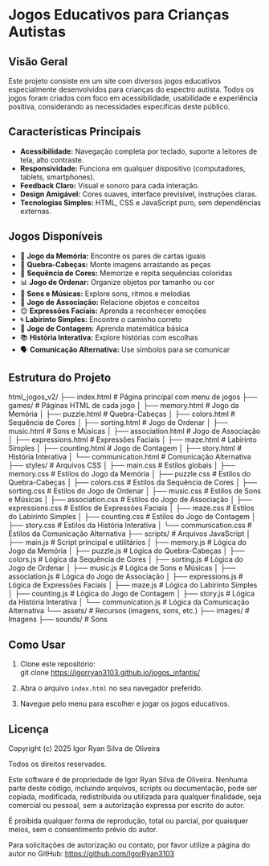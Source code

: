 # Jogos Educativos para Crianças Autistas

## Visão Geral

Este projeto consiste em um site com diversos jogos educativos especialmente desenvolvidos para crianças do espectro autista. Todos os jogos foram criados com foco em acessibilidade, usabilidade e experiência positiva, considerando as necessidades específicas deste público.

## Características Principais

- **Acessibilidade:** Navegação completa por teclado, suporte a leitores de tela, alto contraste.  
- **Responsividade:** Funciona em qualquer dispositivo (computadores, tablets, smartphones).  
- **Feedback Claro:** Visual e sonoro para cada interação.  
- **Design Amigável:** Cores suaves, interface previsível, instruções claras.  
- **Tecnologias Simples:** HTML, CSS e JavaScript puro, sem dependências externas.

## Jogos Disponíveis

- 🧠 **Jogo da Memória:** Encontre os pares de cartas iguais  
- 🧩 **Quebra-Cabeças:** Monte imagens arrastando as peças  
- 🌈 **Sequência de Cores:** Memorize e repita sequências coloridas  
- 📊 **Jogo de Ordenar:** Organize objetos por tamanho ou cor  
- 🎵 **Sons e Músicas:** Explore sons, ritmos e melodias  
- 🔄 **Jogo de Associação:** Relacione objetos e conceitos  
- 😊 **Expressões Faciais:** Aprenda a reconhecer emoções  
- 🌀 **Labirinto Simples:** Encontre o caminho correto  
- 🔢 **Jogo de Contagem:** Aprenda matemática básica  
- 📚 **História Interativa:** Explore histórias com escolhas  
- 🗣️ **Comunicação Alternativa:** Use símbolos para se comunicar  

## Estrutura do Projeto

html_jogos_v2/
├── index.html # Página principal com menu de jogos
├── games/ # Páginas HTML de cada jogo
│ ├── memory.html # Jogo da Memória
│ ├── puzzle.html # Quebra-Cabeças
│ ├── colors.html # Sequência de Cores
│ ├── sorting.html # Jogo de Ordenar
│ ├── music.html # Sons e Músicas
│ ├── association.html # Jogo de Associação
│ ├── expressions.html # Expressões Faciais
│ ├── maze.html # Labirinto Simples
│ ├── counting.html # Jogo de Contagem
│ ├── story.html # História Interativa
│ └── communication.html # Comunicação Alternativa
├── styles/ # Arquivos CSS
│ ├── main.css # Estilos globais
│ ├── memory.css # Estilos do Jogo da Memória
│ ├── puzzle.css # Estilos do Quebra-Cabeças
│ ├── colors.css # Estilos da Sequência de Cores
│ ├── sorting.css # Estilos do Jogo de Ordenar
│ ├── music.css # Estilos de Sons e Músicas
│ ├── association.css # Estilos do Jogo de Associação
│ ├── expressions.css # Estilos de Expressões Faciais
│ ├── maze.css # Estilos do Labirinto Simples
│ ├── counting.css # Estilos do Jogo de Contagem
│ ├── story.css # Estilos da História Interativa
│ └── communication.css # Estilos da Comunicação Alternativa
├── scripts/ # Arquivos JavaScript
│ ├── main.js # Script principal e utilitários
│ ├── memory.js # Lógica do Jogo da Memória
│ ├── puzzle.js # Lógica do Quebra-Cabeças
│ ├── colors.js # Lógica da Sequência de Cores
│ ├── sorting.js # Lógica do Jogo de Ordenar
│ ├── music.js # Lógica de Sons e Músicas
│ ├── association.js # Lógica do Jogo de Associação
│ ├── expressions.js # Lógica de Expressões Faciais
│ ├── maze.js # Lógica do Labirinto Simples
│ ├── counting.js # Lógica do Jogo de Contagem
│ ├── story.js # Lógica da História Interativa
│ └── communication.js # Lógica da Comunicação Alternativa
└── assets/ # Recursos (imagens, sons, etc.)
├── images/ # Imagens
├── sounds/ # Sons

## Como Usar

1. Clone este repositório:  
   git clone https://igorryan3103.github.io/jogos_infantis/

2. Abra o arquivo `index.html` no seu navegador preferido.

3. Navegue pelo menu para escolher e jogar os jogos educativos.

## Licença

Copyright (c) 2025 Igor Ryan Silva de Oliveira

Todos os direitos reservados.

Este software é de propriedade de Igor Ryan Silva de Oliveira. Nenhuma parte deste código, incluindo arquivos, scripts ou documentação, pode ser copiada, modificada, redistribuída ou utilizada para qualquer finalidade, seja comercial ou pessoal, sem a autorização expressa por escrito do autor.

É proibida qualquer forma de reprodução, total ou parcial, por quaisquer meios, sem o consentimento prévio do autor.

Para solicitações de autorização ou contato, por favor utilize a página do autor no GitHub: https://github.com/IgorRyan3103

